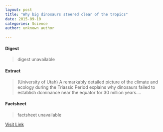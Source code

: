 ```yaml
---
layout: post
title: "Why big dinosaurs steered clear of the tropics"
date: 2015-09-10
categories: Science
author: unknown author

---
```



#### Digest
>digest unavailable

#### Extract
>(University of Utah) A remarkably detailed picture of the climate and ecology during the Triassic Period explains why dinosaurs failed to establish dominance near the equator for 30 million years....

#### Factsheet
>factsheet unavailable

[Visit Link](http://www.eurekalert.org/pub_releases/2015-06/uou-wbd061015.php)


